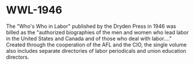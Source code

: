 # WWL-1946
The "Who's Who in Labor" published by the Dryden Press in 1946 was billed as the "authorized biographies of the men and women who lead labor in the United States and Canada and of those who deal with labor...." Created through the cooperation of the AFL and the CIO, the single volume also includes separate directories of labor periodicals and union education directors.
